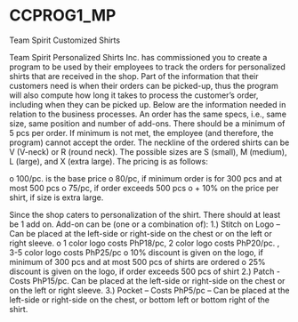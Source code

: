 # CCPROG1_MP
Team Spirit Customized Shirts

Team Spirit Personalized Shirts Inc. has commissioned you to create a program to be used by their employees to
track the orders for personalized shirts that are received in the shop. Part of the information that their customers
need is when their orders can be picked-up, thus the program will also compute how long it takes to process the
customer’s order, including when they can be picked up. Below are the information needed in relation to the
business processes.
An order has the same specs, i.e., same size, same position and number of add-ons. There should be a minimum of
5 pcs per order. If minimum is not met, the employee (and therefore, the program) cannot accept the order.
The neckline of the ordered shirts can be V (V-neck) or R (round neck). The possible sizes are S (small), M (medium),
L (large), and X (extra large). The pricing is as follows:

o 100/pc. is the base price
o 80/pc, if minimum order is for 300 pcs and at most 500 pcs
o 75/pc, if order exceeds 500 pcs
o + 10% on the price per shirt, if size is extra large.

Since the shop caters to personalization of the shirt. There should at least be 1 add on. Add-on can be (one or a
combination of):
    1.) Stitch on Logo – Can be placed at the left-side or right-side on the chest or on the left or right sleeve.
        o 1 color logo costs PhP18/pc, 2 color logo costs PhP20/pc. , 3-5 color logo costs PhP25/pc
        o 10% discount is given on the logo, if minimum of 300 pcs and at most 500 pcs of shirts are ordered
        o 25% discount is given on the logo, if order exceeds 500 pcs of shirt
    2.) Patch - Costs PhP15/pc. Can be placed at the left-side or right-side on the chest or on the left or right
    sleeve.
    3.) Pocket – Costs PhP5/pc – Can be placed at the left-side or right-side on the chest, or bottom left or bottom
    right of the shirt.
